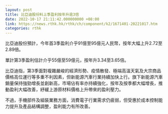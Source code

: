 ```yaml
---
layout: post
title: 比亞迪股份料上季盈利按年升逾3倍
date: 2022-10-17 21:11:42.000000000 +08:00
link: https://news.rthk.hk/rthk/ch/component/k2/1671401-20221017.htm
categories: rthk
---
```


比亞迪股份預計，今年首3季盈利介乎91億至95億元人民幣，按年大幅上升2.72至2.89倍。

單計第3季盈利估計介乎55億至59億元，按年升3.34至3.65倍。

比亞迪指，第3季面對複雜嚴峻的經濟形勢、疫情散發、極端高溫天氣及大宗商品價格高位運行等多重不利因素，但新能源汽車行業持續加快上行。旗下新能源汽車銷量保持強勁增長並創新高，市場佔有率亦持續強化，按年及按季都大幅增長，推動盈利大幅改善，紓緩上游原材料價格上升帶來的盈利壓力。

不過，手機部件及組裝業務方面，消費電子行業需求仍疲弱，但受惠於成本控制能力提升及產品結構調整，盈利能力有所改善。
